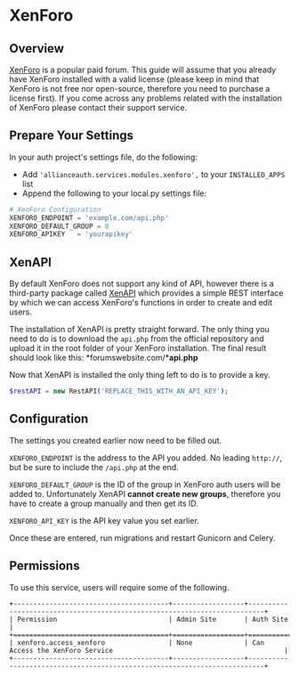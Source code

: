 # XenForo

## Overview

[XenForo](https://xenforo.com/) is a popular paid forum. This guide will assume that you already have XenForo installed with a valid license (please keep in mind that XenForo is not free nor open-source, therefore you need to purchase a license first). If you come across any problems related with the installation of XenForo please contact their support service.

## Prepare Your Settings

In your auth project's settings file, do the following:

- Add `'allianceauth.services.modules.xenforo',` to your `INSTALLED_APPS` list
- Append the following to your local.py settings file:

```python
# XenForo Configuration
XENFORO_ENDPOINT = 'example.com/api.php'
XENFORO_DEFAULT_GROUP = 0
XENFORO_APIKEY   = 'yourapikey'
```

## XenAPI

By default XenForo does not support any kind of API, however there is a third-party package called [XenAPI](https://github.com/Contex/XenAPI) which provides a simple REST interface by which we can access XenForo's functions in order to create and edit users.

The installation of XenAPI is pretty straight forward. The only thing you need to do is to download the `api.php` from the official repository and upload it in the root folder of your XenForo installation. The final result should look like this:
*forumswebsite.com/***api.php**

Now that XenAPI is installed the only thing left to do is to provide a key.

```php
$restAPI = new RestAPI('REPLACE_THIS_WITH_AN_API_KEY');
```

## Configuration

The settings you created earlier now need to be filled out.

`XENFORO_ENDPOINT` is the address to the API you added. No leading `http://`, but be sure to include the `/api.php` at the end.

`XENFORO_DEFAULT_GROUP` is the ID of the group in XenForo auth users will be added to. Unfortunately XenAPI **cannot create new groups**, therefore you have to create a group manually and then get its ID.

`XENFORO_API_KEY` is the API key value you set earlier.

Once these are entered, run migrations and restart Gunicorn and Celery.

## Permissions

To use this service, users will require some of the following.

```eval_rst
+---------------------------------------+------------------+--------------------------------------------------------------------------+
| Permission                            | Admin Site       | Auth Site                                                                |
+=======================================+==================+==========================================================================+
| xenforo.access_xenforo                | None             | Can Access the XenForo Service                                           |
+---------------------------------------+------------------+--------------------------------------------------------------------------+
```
